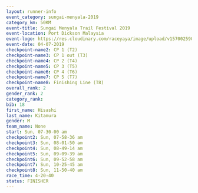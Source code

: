 ```yaml
---
layout: runner-info 
event_category: sungai-menyala-2019 
category_km: 50KM 
event-title: Sungai Menyala Trail Festival 2019 
event-location: Port Dickson Malaysia 
event-logo: https://res.cloudinary.com/raceyaya/image/upload/v1570025907/logo/smft_rwzxh1.jpg 
event-date: 04-07-2019 
checkpoint-name2: CP 1 (T2) 
checkpoint-name3: CP 1 out (T3) 
checkpoint-name4: CP 2 (T4) 
checkpoint-name5: CP 3 (T5) 
checkpoint-name6: CP 4 (T6) 
checkpoint-name7: CP 5 (T7) 
checkpoint-name8: Finishing Line (T8) 
overall_rank: 2
gender_rank: 2
category_rank: 
bib: 18
first_name: Hisashi
last_name: Kitamura
gender: M
team_name: None
start: Sun, 07-30-00 am
checkpoint2: Sun, 07-58-36 am
checkpoint3: Sun, 08-01-50 am
checkpoint4: Sun, 08-49-14 am
checkpoint5: Sun, 09-09-39 am
checkpoint6: Sun, 09-52-58 am
checkpoint7: Sun, 10-25-45 am
checkpoint8: Sun, 11-50-40 am
race_time: 4-20-40
status: FINISHER
---
```

